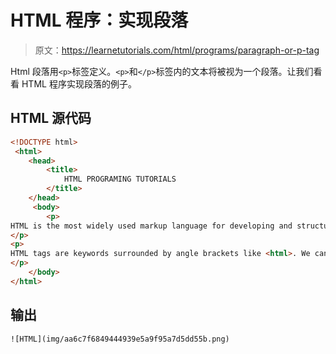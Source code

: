 # HTML 程序：实现段落

> 原文：<https://learnetutorials.com/html/programs/paragraph-or-p-tag>

Html 段落用`<p>`标签定义。`<p>`和`</p>`标签内的文本将被视为一个段落。让我们看看 HTML 程序实现段落的例子。

## HTML 源代码

```html
<!DOCTYPE html>
 <html>
    <head>
        <title>
            HTML PROGRAMING TUTORIALS
        </title>
    </head>
     <body>
        <p> 
HTML is the most widely used markup language for developing and structuring web pages on the internet. It defines as the building blocks of our webpage. It consists of a series of elements or tags which can be used to structure a webpage and these HTML markup tags are usually called HTML tags. 
</p>
<p> 
HTML tags are keywords surrounded by angle brackets like <html>. We can say HTML tags are nested, which means there are opening and closing tags with the content in between those tags. 
</p>
    </body>
</html> 

```

## 输出

```html
![HTML](img/aa6c7f6849444939e5a9f95a7d5dd55b.png)
```